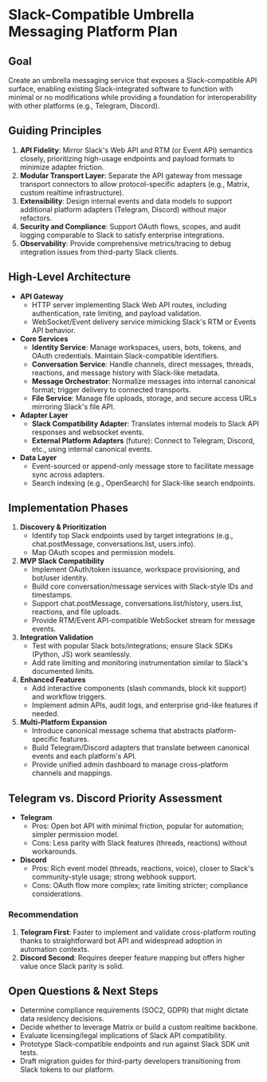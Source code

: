 # Slack-Compatible Umbrella Messaging Platform Plan

## Goal
Create an umbrella messaging service that exposes a Slack-compatible API surface, enabling existing Slack-integrated software to function with minimal or no modifications while providing a foundation for interoperability with other platforms (e.g., Telegram, Discord).

## Guiding Principles
1. **API Fidelity**: Mirror Slack's Web API and RTM (or Event API) semantics closely, prioritizing high-usage endpoints and payload formats to minimize adapter friction.
2. **Modular Transport Layer**: Separate the API gateway from message transport connectors to allow protocol-specific adapters (e.g., Matrix, custom realtime infrastructure).
3. **Extensibility**: Design internal events and data models to support additional platform adapters (Telegram, Discord) without major refactors.
4. **Security and Compliance**: Support OAuth flows, scopes, and audit logging comparable to Slack to satisfy enterprise integrations.
5. **Observability**: Provide comprehensive metrics/tracing to debug integration issues from third-party Slack clients.

## High-Level Architecture
- **API Gateway**
  - HTTP server implementing Slack Web API routes, including authentication, rate limiting, and payload validation.
  - WebSocket/Event delivery service mimicking Slack's RTM or Events API behavior.
- **Core Services**
  - **Identity Service**: Manage workspaces, users, bots, tokens, and OAuth credentials. Maintain Slack-compatible identifiers.
  - **Conversation Service**: Handle channels, direct messages, threads, reactions, and message history with Slack-like metadata.
  - **Message Orchestrator**: Normalize messages into internal canonical format; trigger delivery to connected transports.
  - **File Service**: Manage file uploads, storage, and secure access URLs mirroring Slack's file API.
- **Adapter Layer**
  - **Slack Compatibility Adapter**: Translates internal models to Slack API responses and websocket events.
  - **External Platform Adapters** (future): Connect to Telegram, Discord, etc., using internal canonical events.
- **Data Layer**
  - Event-sourced or append-only message store to facilitate message sync across adapters.
  - Search indexing (e.g., OpenSearch) for Slack-like search endpoints.

## Implementation Phases
1. **Discovery & Prioritization**
   - Identify top Slack endpoints used by target integrations (e.g., chat.postMessage, conversations.list, users.info).
   - Map OAuth scopes and permission models.
2. **MVP Slack Compatibility**
   - Implement OAuth/token issuance, workspace provisioning, and bot/user identity.
   - Build core conversation/message services with Slack-style IDs and timestamps.
   - Support chat.postMessage, conversations.list/history, users.list, reactions, and file uploads.
   - Provide RTM/Event API-compatible WebSocket stream for message events.
3. **Integration Validation**
   - Test with popular Slack bots/integrations; ensure Slack SDKs (Python, JS) work seamlessly.
   - Add rate limiting and monitoring instrumentation similar to Slack's documented limits.
4. **Enhanced Features**
   - Add interactive components (slash commands, block kit support) and workflow triggers.
   - Implement admin APIs, audit logs, and enterprise grid-like features if needed.
5. **Multi-Platform Expansion**
   - Introduce canonical message schema that abstracts platform-specific features.
   - Build Telegram/Discord adapters that translate between canonical events and each platform's API.
   - Provide unified admin dashboard to manage cross-platform channels and mappings.

## Telegram vs. Discord Priority Assessment
- **Telegram**
  - Pros: Open bot API with minimal friction, popular for automation; simpler permission model.
  - Cons: Less parity with Slack features (threads, reactions) without workarounds.
- **Discord**
  - Pros: Rich event model (threads, reactions, voice), closer to Slack's community-style usage; strong webhook support.
  - Cons: OAuth flow more complex; rate limiting stricter; compliance considerations.

### Recommendation
1. **Telegram First**: Faster to implement and validate cross-platform routing thanks to straightforward bot API and widespread adoption in automation contexts.
2. **Discord Second**: Requires deeper feature mapping but offers higher value once Slack parity is solid.

## Open Questions & Next Steps
- Determine compliance requirements (SOC2, GDPR) that might dictate data residency decisions.
- Decide whether to leverage Matrix or build a custom realtime backbone.
- Evaluate licensing/legal implications of Slack API compatibility.
- Prototype Slack-compatible endpoints and run against Slack SDK unit tests.
- Draft migration guides for third-party developers transitioning from Slack tokens to our platform.
